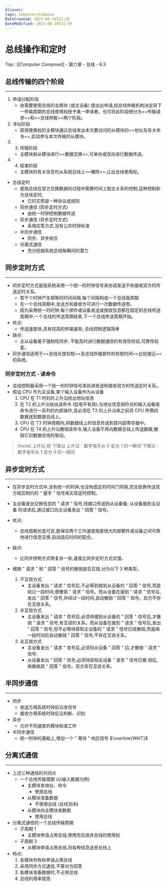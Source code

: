 ```yaml
---
Aliases: 
tags: Computer/Compose 
DateCreated: 2023-08-10T21:26
DateModified: 2023-08-10T21:59
---
```

# 总线操作和定时

Top:: [[Computer Compose]] - 第六章 - 总线 - 6.3

## 总线传输的四个阶段
---
1. 申请分配阶段
	- 由需要使用总线的主模块 (或主设备) 提出出申请,经总线仲裁机构决定将下一传输周期的总线使用权授予某一申请者。也可将此阶段细分为==传输请求==和==总线仲裁==两个阶段。
2. 寻址阶段
	- 获得使用权的主模块通过总线发出本次要访问的从模块的==地址及有关命令==,启动参与本次传输的从模块。
3. 3) 传输阶段
	- 主模块和从模块进行==数据交换==,可单向或双向进行数据传送。
4. 4) 结束阶段
	- 主模块的有关信息均从系统总线上==撤除==,让出总线使用权。
- 总线定时
	- 是指总线在双方交换数据的过程中需要时间上配合关系的控制,这种控制称为总线定时,
		- 它的实质是一种协议或规则
	- 同步通信 (同步定时方式)
		- 由统一时钟控制数据传送
	- 异步通信 (异步定时方式)
		- 采用应答方式,没有公共时钟标准
	- 半同步通信
		- 同步、异步结合
	- 分离式通信
		- 充分挖掘系统总线每瞬间的潜力

## 同步定时方式
---
- 同步定时方式是指系统采用一个统一的时钟信号来协调发送不和接收双方的传送定时关系。
	- 若干个时钟产生相等的时间间隔,每个间隔构成一个总线我周期
	- 在一个总线周期中,发送方和接收方可进行一次数据传送卷。
	- 因为采用统一的时钟,每个部件或设备发送或接收信息都在固定的总线传送周期中,一个总线的传送周期结束,下一个总线传送周期开始。
- 优点:
	- 传送速度快,具有较高的传输速率; 总线控制逻辑简单
- 缺点:
	- 主从设备属于强制性同步; 不能及时进行数据通信的有效性检验,可靠性较差。
- 同步通信适用于==总线长度较短==及总线所接部件的存取时间==比较接近==的系统。

### 同步定时方式 - 读命令

- 总线控制器采用一个统一的时钟信号来协调发送和接收双方的传送定时关系。
- 假设:CPU 作为主设备,某个输入设备作为从设备
	1. CPU 在 T1 时刻的上升沿给出地址信息
	2. 在 T2 的上升沿给出读命令 (低电平有效),与地址信息相符合的输入设备按命令进行一系列的内部操作,且必须在 T3 的上升沿来之前将 CPU 所需的数据送到数据总线上。
	3. CPU 在 T3 时钟周期内,将数据线上的信息传送到其内部寄存器中。
	4. CPU 在 T4 的上升沿撤销读命令,输入设备不再向数据总线上传送数据,撤销它对数据总线的驱动。

> [!note] 上升沿 和 下降沿
> 上升沿：数字电平从 0 变为 1 的一瞬间
> 下降沿：数字电平从 1 变为 0 的一顺间

## 异步定时方式
---
- 在异步定时方式中,没有统一的时钟,也没有固定的时间门同隔,完全依靠传送双 方相互制约的 " 握手 " 信号来实现定时控制。
- 主设备提出交换信息的 " 请求 " 信号,经接口传送到从设备备; 从设备接到主设备 的请求后,通过接口向主设备发出 " 回答 " 信号。
- 优点:
	- 总线周期长度可变,能保证两个工作速度相差很大的部都件或设备之间可靠地进行信息交换,自动适应时间的配合。
- 缺点:
	- 比同步控制方式稍复杂一些,速度比同步定时方式式慢。

- 根据 " 请求 " 和 " 回答 " 信号的撤销是否互锁,分为以下 3 种类型。
	1. 不互锁方式
		- 主设备发出 " 请求 " 信号后,不必等到接到从设备的 " 回答 " 信号,而是经过一段时间,便撤销 " 请求 " 信号。而从设备在接到 " 请求 " 信号后,发出 " 回答 " 信号,并经过一段时间,自动撤销 " 回答 " 信号。双方不存在互锁关系。
	2. 半互锁方式
		- 主设备发出 " 请求 " 信号后,必须待接到从设备的 " 回答 " 信号后,才撤销 " 请求 " 信号,有互锁的关系。而从设备在接到 " 请求 " 信号后,发出 " 回答 " 信号,但不必等待获知主设备的 " 请求 " 信号已经撤销,而是隔一段时间后自动撤销 " 回答 " 信号,不存在互锁关系。
	3. 全互锁方式
		- 主设备发出 " 请求 " 信号后,必须待从设备 " 回答 " 后,才撤销 " 请求 " 信号;
		- 从设备发出 " 回答 " 信号,必须待获知主设备 " 请求 " 信号已撤 销后,再撤销其 " 回答 " 信号。双方存在互锁关系。

## 半同步通信
---
- 同步
	- 发送方用系统时钟前沿发信号
	- 接收方用系统时钟后沿判断、识别
- 异步
	- 允许不同速度的模块和谐工作
- 半同步通信
	- 统一时钟的基础上,增加一个 " 等待 " 响应信号 $\overline{WAIT}$

## 分离式通信
---
- 上述三种通信的共同点
	- 一个总线传输周期 (以输入数据为例)
		- 主模块发地址、命令
			- 使用总线
		- 从模块准备数据
			- 不使用总线 (总线空闲)
		- 从模块向主模块发数据
			- 使用总线
- 分离式通信的一个总线传输周期
	- 子周期 1
		- 主模块申请占用总线,使用完后放弃总线的使用权
	- 子周期 2
		- 从模块申请占用总线,将各种信息送至总线上
- 特点:
	1. 各模块均有权申请占用总线
	2. 采用同步方式通信,不等对方回答
	3. 各模块准备数据时,不占用总线
	4. 总线利用率提高

